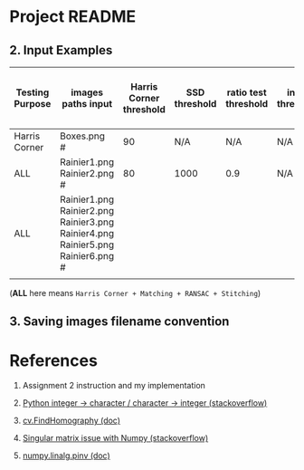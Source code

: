 # Project README




## 2. Input Examples

|  Testing Purpose  |    images paths input   | Harris Corner threshold |      SSD threshold      |  ratio test threshold  | inlier threshold  | number of iterations of RANSAC  |
| ----------------- | ----------------------- | ----------------------- | ----------------------- | ---------------------- | --------------------- | --------------------- |
| Harris Corner     | Boxes.png <br/> #       |            90           |           N/A           |          N/A           |          N/A          |          N/A          |
| ALL               | Rainier1.png <br/> Rainier2.png <br/> #  |   80   |          1000           |          0.9           |          N/A          |          N/A          |
| ALL               | Rainier1.png <br/> Rainier2.png <br/> Rainier3.png <br> Rainier4.png <br/> Rainier5.png <br/> Rainier6.png <br/> #|                      |                      |                   |                  |                   |
|                   |                         |                         |                         |                      |                        |                        |  

(**ALL** here means `Harris Corner + Matching + RANSAC + Stitching`)


## 3. Saving images filename convention



# References

1. Assignment 2 instruction and my implementation

2. [Python integer -> character / character -> integer (stackoverflow)](https://stackoverflow.com/questions/704152/how-can-i-convert-a-character-to-a-integer-in-python-and-viceversa)

3. [cv.FindHomography (doc)](https://docs.opencv.org/2.4/modules/calib3d/doc/camera_calibration_and_3d_reconstruction.html#cv.FindHomography)

4. [Singular matrix issue with Numpy (stackoverflow)](https://stackoverflow.com/questions/10326015/singular-matrix-issue-with-numpy)

5. [numpy.linalg.pinv (doc)](https://docs.scipy.org/doc/numpy/reference/generated/numpy.linalg.pinv.html)

